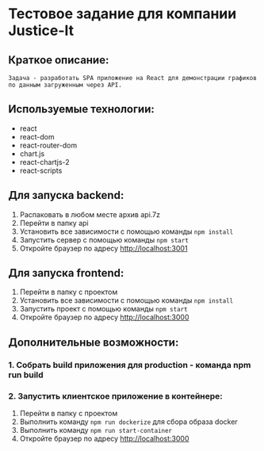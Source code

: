 # Тестовое задание для компании Justice-It

## Краткое описание:

    Задача - разработать SPA приложение на React для демонстрации графиков по данным загруженным через API.

## Используемые технологии:

- react
- react-dom
- react-router-dom
- chart.js
- react-chartjs-2
- react-scripts

## Для запуска backend:

1. Распаковать в любом месте архив api.7z
2. Перейти в папку api
3. Установить все зависимости с помощью команды `npm install`
4. Запустить сервер с помощью команды `npm start`
5. Откройте браузер по адресу [http://localhost:3001](http://localhost:3001)

## Для запуска frontend:

1. Перейти в папку с проектом
2. Установить все зависимости с помощью команды `npm install`
3. Запустить проект с помощью команды `npm start`
4. Откройте браузер по адресу [http://localhost:3000](http://localhost:3000)

## Дополнительные возможности:

### 1. Собрать build приложения для production - команда npm run build

### 2. Запустить клиентское приложение в контейнере:

1.  Перейти в папку с проектом
2.  Выполнить команду `npm run dockerize` для сбора образа docker
3.  Выполнить команду `npm run start-container`
4.  Откройте браузер по адресу [http://localhost:3000](http://localhost:3000)
